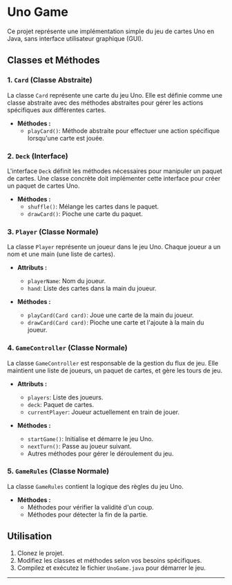 # Uno Game

Ce projet représente une implémentation simple du jeu de cartes Uno en Java, sans interface utilisateur graphique (GUI).

## Classes et Méthodes

### 1. `Card` (Classe Abstraite)

La classe `Card` représente une carte du jeu Uno. Elle est définie comme une classe abstraite avec des méthodes abstraites pour gérer
les actions spécifiques aux différentes cartes.

- **Méthodes :**
    - `playCard()`: Méthode abstraite pour effectuer une action spécifique lorsqu'une carte est jouée.

### 2. `Deck` (Interface)

L'interface `Deck` définit les méthodes nécessaires pour manipuler un paquet de cartes. Une classe concrète doit implémenter cette
interface pour créer un paquet de cartes Uno.

- **Méthodes :**
    - `shuffle()`: Mélange les cartes dans le paquet.
    - `drawCard()`: Pioche une carte du paquet.

### 3. `Player` (Classe Normale)

La classe `Player` représente un joueur dans le jeu Uno. Chaque joueur a un nom et une main (une liste de cartes).

- **Attributs :**
    - `playerName`: Nom du joueur.
    - `hand`: Liste des cartes dans la main du joueur.

- **Méthodes :**
    - `playCard(Card card)`: Joue une carte de la main du joueur.
    - `drawCard(Card card)`: Pioche une carte et l'ajoute à la main du joueur.

### 4. `GameController` (Classe Normale)

La classe `GameController` est responsable de la gestion du flux de jeu. Elle maintient une liste de joueurs, un paquet de cartes, et
gère les tours de jeu.

- **Attributs :**
    - `players`: Liste des joueurs.
    - `deck`: Paquet de cartes.
    - `currentPlayer`: Joueur actuellement en train de jouer.

- **Méthodes :**
    - `startGame()`: Initialise et démarre le jeu Uno.
    - `nextTurn()`: Passe au joueur suivant.
    - Autres méthodes pour gérer le déroulement du jeu.

### 5. `GameRules` (Classe Normale)

La classe `GameRules` contient la logique des règles du jeu Uno.

- **Méthodes :**
    - Méthodes pour vérifier la validité d'un coup.
    - Méthodes pour détecter la fin de la partie.

## Utilisation

1. Clonez le projet.
2. Modifiez les classes et méthodes selon vos besoins spécifiques.
3. Compilez et exécutez le fichier `UnoGame.java` pour démarrer le jeu.

---